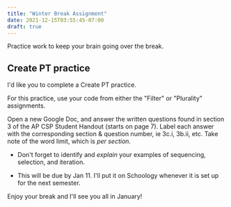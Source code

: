 ```yaml
---
title: "Winter Break Assignment"
date: 2021-12-15T03:55:45-07:00
draft: true
---
```


Practice work to keep your brain going over the break.
<!--more-->

## Create PT practice

I'd like you to complete a Create PT practice.

For this practice, use your code from either the "Filter" or "Plurality" assignments.

Open a new Google Doc, and answer the written questions found in section 3 of the AP CSP Student Handout (starts on page 7). Label each answer with the corresponding section & question number, ie 3c.i, 3b.ii, etc. Take note of the word limit, which is *per section*.

* Don't forget to identify and *explain* your examples of sequencing, selection, and iteration.

* This will be due by Jan 11. I'll put it on Schoology whenever it is set up for the next semester.

Enjoy your break and I'll see you all in January!